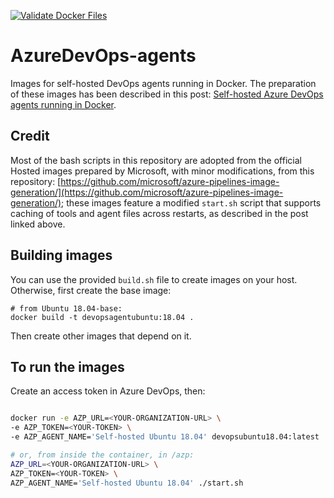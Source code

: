 [![Validate Docker Files](https://github.com/RobertoPrevato/AzureDevOps-agents/workflows/Validate%20Docker%20Files/badge.svg)](https://github.com/RobertoPrevato/AzureDevOps-agents/actions?query=workflow%3A"Validate+Docker+Files")

# AzureDevOps-agents
Images for self-hosted DevOps agents running in Docker. The preparation of these images has been described in this post: [Self-hosted Azure DevOps agents running in Docker](https://robertoprevato.github.io).

## Credit
Most of the bash scripts in this repository are adopted from the official Hosted images prepared by Microsoft, with minor modifications, from this repository: [https://github.com/microsoft/azure-pipelines-image-generation/](https://github.com/microsoft/azure-pipelines-image-generation/); these images feature a modified `start.sh` script that supports caching of tools and agent files across restarts, as described in the post linked above.

## Building images
You can use the provided `build.sh` file to create images on your host.
Otherwise, first create the base image:

```
# from Ubuntu 18.04-base:
docker build -t devopsagentubuntu:18.04 .
```

Then create other images that depend on it.

## To run the images
Create an access token in Azure DevOps, then:

```bash

docker run -e AZP_URL=<YOUR-ORGANIZATION-URL> \
-e AZP_TOKEN=<YOUR-TOKEN> \
-e AZP_AGENT_NAME='Self-hosted Ubuntu 18.04' devopsubuntu18.04:latest

# or, from inside the container, in /azp:
AZP_URL=<YOUR-ORGANIZATION-URL> \
AZP_TOKEN=<YOUR-TOKEN> \
AZP_AGENT_NAME='Self-hosted Ubuntu 18.04' ./start.sh
```
